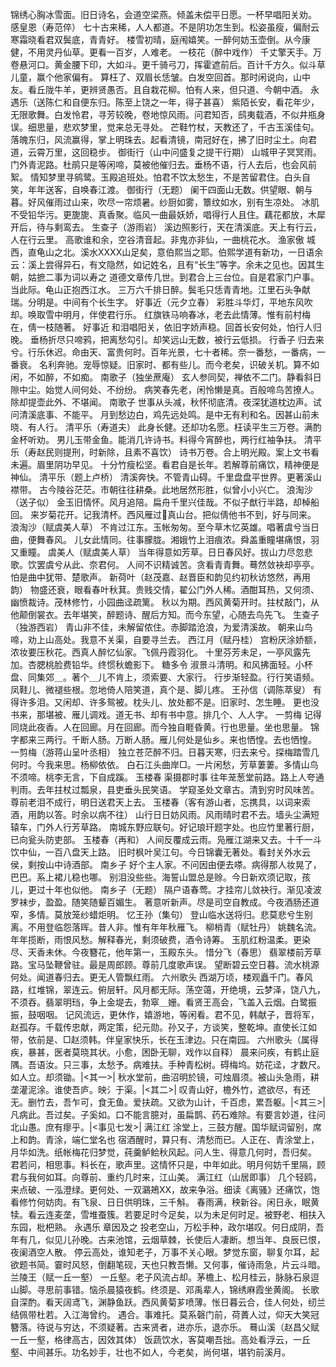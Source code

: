 <!-- { "loadSidebar": true } -->
锦绣心胸冰雪面。旧日诗名，会道空梁燕。倾盖未偿平日愿。一杯早唱阳关劝。 
感皇恩（寿范倅）
七十古来稀，人人都道。不是阴功怎生到。松姿虽瘦，偏耐云寒霜晓看君双鬓底，青青好。 
楼雪初晴，庭闱嬉笑。一醉何妨玉壶倒。从今康健，不用灵丹仙草。更看一百岁，人难老。 
一枝花（醉中戏作）
千丈擎天手。万卷悬河口。黄金腰下印，大如斗。更千骑弓刀，挥霍遮前后。百计千方久。似斗草儿童，赢个他家偏有。 
算枉了、双眉长恁皱。白发空回首。那时闲说向，山中友。看丘陇牛羊，更辨贤愚否。且自栽花柳。怕有人来，但只道、今朝中酒。 
永遇乐（送陈仁和自便东归。陈至上饶之一年，得子甚喜）
紫陌长安，看花年少，无限歌舞。白发怜君，寻芳较晚，卷地惊风雨。问君知否，鸱夷载酒，不似井瓶身误。细思量，悲欢梦里，觉来总无寻处。 
芒鞋竹杖，天教还了，千古玉溪佳句。落魄东归，风流赢得，掌上明珠去。起看清镜，南冠好在，拂了旧时尘土。向君道，云霄万里，这回稳步。 
御街行（山中问盛复之提干行期）
山城甲子冥冥雨。门外青泥路。杜鹃只是等闲啼，莫被他催归去。垂杨不语，行人去后，也会风前絮。 
情知梦里寻鹓鹭。玉殿追班处。怕君不饮太愁生，不是苦留君住。白头自笑，年年送客，自唤春江渡。 
御街行（无题）
阑干四面山无数。供望眼、朝与暮。好风催雨过山来，吹尽一帘烦暑。纱厨如雾，簟纹如水，别有生凉处。 
冰肌不受铅华污。更旎旎、真香聚。临风一曲最妖娇，唱得行人且住。藕花都放，木犀开后，待与剩鸾去。 
生查子（游雨岩）
溪边照影行，天在清溪底。天上有行云，人在行云里。 
高歌谁和余，空谷清音起。非鬼亦非仙，一曲桃花水。 
渔家傲
城西，直龟山之北。溪水XXXX山足矣，意伯熙当之耶。伯熙学道有新功，一日语余云：溪上尝得异石，有文隐然，如记姓名，且有“长生”等字。余未之见也。因其生朝，姑摭二事为词以寿之 
道德文章传几世。到君合上三台位。自是君家门户事。当此际。龟山正抱西江水。 
三万六千排日醉。鬓毛只恁青青地。江里石头争献瑞。分明是。中间有个长生字。 
好事近（元夕立春）
彩胜斗华灯，平地东风吹却。唤取雪中明月，伴使君行乐。 
红旗铁马响春冰，老去此情薄。惟有前村梅在，倩一枝随著。 
好事近
和泪唱阳关，依旧字娇声稳。回首长安何处，怕行人归晚。 
垂杨折尽只啼鸦，把离愁勾引。却笑远山无数，被行云低损。 
行香子
归去来兮。行乐休迟。命由天、富贵何时。百年光景，七十者稀。奈一番愁，一番病，一番衰。 
名利奔驰。宠辱惊疑。旧家时、都有些儿。而今老矣，识破关机。算不如闲，不如醉，不如痴。 
南歌子（独坐蔗庵）
玄人参同契，禅依不二门。静看斜日隙中尘。始觉人间何处、不纷纷。 
病笑春先老，闲怜懒是真。百般啼鸟苦撩人。除却提壶此外、不堪闻。 
南歌子
世事从头减，秋怀彻底清。夜深犹道枕边声。试问清溪底事、不能平。 
月到愁边白，鸡先远处鸣。是中无有利和名。因甚山前未晓、有人行。 
清平乐（寿道夫）
此身长健。还却功名愿。枉读平生三万卷。满酌金杯听劝。 
男儿玉带金鱼。能消几许诗书。料得今宵醉也，两行红袖争扶。 
清平乐（寿赵民则提刑，时新除，且素不喜饮）
诗书万卷。合上明光殿。案上文书看未遍。眉里阴功早见。 
十分竹瘦松坚。看君自是长年。若解尊前痛饮，精神便是神仙。 
清平乐（题上卢桥）
清溪奔快。不管青山碍。千里盘盘平世界。更著溪山襟带。 
古今陵谷茫茫。市朝往往耕桑。此地居然形胜，似曾小小兴亡。 
浪淘沙（送子似）
金玉旧情怀。风月追陪。扁舟千里兴佳哉。不似子猷行半路，却棹船回。 
来岁菊花开。记我清杯。西风雁过真山台。把似倩他书不到，好与同来。 
浪淘沙（赋虞美人草）
不肯过江东。玉帐匆匆。至今草木忆英雄。唱著虞兮当日曲，便舞春风。 
儿女此情同。往事朦胧。湘娥竹上泪痕浓。舜盖重瞳堪痛恨，羽又重瞳。 
虞美人（赋虞美人草）
当年得意如芳草。日日春风好。拔山力尽忽悲歌。饮罢虞兮从此、奈君何。 
人间不识精诚苦。贪看青青舞。蓦然敛袂却亭亭。怕是曲中犹带、楚歌声。 
新荷叶（赵茂嘉、赵晋臣和韵见约初秋访悠然，再用韵）
物盛还衰，眼看春叶秋萁。贵贱交情，翟公门外人稀。酒酣耳热，又何须、幽愤裁诗。茂林修竹，小园曲迳疏篱。 
秋以为期。西风黄菊开时。拄杖敲门，从他颠倒裳衣。去年堪笑，醉题诗、醒后方知。而今东望，心随去鸟先飞。 
生查子（独游西岩）
青山非不佳，未解留侬住。赤脚踏沧浪，为爱清溪故。 
朝来山鸟啼，劝上山高处。我意不关渠，自要寻兰去。 
西江月（赋丹桂）
宫粉厌涂娇额，浓妆要压秋花。西真人醉忆仙家。飞佩丹霞羽化。 
十里芬芳未足，一亭风露先加。杏腮桃脸费铅华。终惯秋蟾影下。 
糖多令
淑景斗清明。和风拂面轻。小杯盘、同集郊＿。著个＿儿不肯上，须索要、大家行。 
行步渐轻盈。行行笑语频。凤鞋儿、微褪些根。忽地倚人陪笑道，真个是、脚儿疼。 
王孙信（调陈萃叟）
有得许多泪。又闲却、许多鸳被。枕头儿、放处都不是。旧家时、怎生睡。 
更也没书来，那堪被、雁儿调戏。道无书、却有书中意。排几个、人人字。 
一剪梅
记得同烧此夜香。人在回廊。月在回廊。而今独自睚昏黄。行也思量。坐也思量。 
锦字都来三两行。千断人肠。万断人肠。雁儿何处是仙乡。来也恓惶。去也恓惶。 
一剪梅（游蒋山呈叶丞相）
独立苍茫醉不归。日暮天寒，归去来兮。探梅踏雪几何时。今我来思。杨柳依依。 
白石江头曲岸□。一片闲愁，芳草萋萋。多情山鸟不须啼。桃李无言，下自成蹊。 
玉楼春
渠摄郡时事 
往年茏葱堂前路。路上人夸通判雨。去年拄杖过瓢泉，县吏垂头民笑语。 
学窥圣处文章古。清到穷时风味苦。尊前老泪不成行，明日送君天上去。 
玉楼春（客有游山者，忘携具，以词来索酒，用韵以答。时余以病不往）
山行日日妨风雨。风雨晴时君不去。墙头尘满短辕车，门外人行芳草路。 
南城东野应联句。好记琅玕题字处。也应竹里著行厨，已向瓮头防吏部。 
玉楼春（再和）
人间反覆成云雨。凫雁江湖来又去。十千一斗饮中仙，一百八盘天上路。 
旧时枫叶吴江句。今日锦囊无著处。看封关外水云侯，剩按山中诗酒部。 
南乡子
好个主人家。不问因由便去嗏。病得那人妆晃了，巴巴。系上裙儿稳也哪。 
别泪没些些。海誓山盟总是赊。今日新欢须记取，孩儿，更过十年也似他。 
南乡子（无题）
隔户语春莺。才挂帘儿敛袂行。渐见凌波罗袜步，盈盈。随笑随颦百媚生。 
著意听新声。尽是司空自教成。今夜酒肠还道窄，多情。莫放笼纱蜡炬明。 
忆王孙（集句）
登山临水送将归。悲莫悲兮生别离。不用登临怨落晖。昔人非。惟有年年秋雁飞。 
柳梢青（赋牡丹）
姚魏名流。年年揽断，雨恨风愁。解释春光，剩须破费，酒令诗筹。 
玉肌红粉温柔。更染尽、天香未休。今夜簪花，他年第一，玉殿东头。 
惜分飞（春思）
翡翠楼前芳草路。宝马坠鞭曾驻。最是周郎顾。尊前几度歌声误。 
望断碧云空日暮。流水桃源何处。闻道春归去。更无人管飘红雨。 
六州歌头
西湖万顷，楼观矗千门。春风路，红堆锦，翠连云。俯层轩。风月都无际。荡空蔼，开绝境，云梦泽，饶八九，不须吞。翡翠明珰，争上金堤去，勃窣＿姗。看贤王高会，飞盖入云烟。白鹭振振，鼓咽咽。 
记风流远，更休作，嬉游地，等闲看。君不见，韩献子，晋将军，赵孤存。千载传忠献，两定策，纪元勋。孙又子，方谈笑，整乾坤。直使长江如带，依前是、□赵须韩。伴皇家快乐，长在玉津边。只在南园。 
六州歌头（属得疾，暴甚，医者莫晓其状。小愈，困卧无聊，戏作以自释）
晨来问疾，有鹤止庭隅。吾语汝。只三事，太愁予。病难扶。手种青松树。碍梅坞。妨花迳，才数尺。如人立。却须锄。|<其一>| 
秋水堂前，曲沼明於镜，可烛眉须。被山头急雨，耕垄灌泥涂。谁使吾庐。映氵于渠。|<其二>| 
叹青山好，檐外竹，遮欲尽，有还无。删竹去，吾乍可，食无鱼。爱扶疏。又欲为山计，千百虑，累吾躯。|<其三>| 
凡病此。吾过矣。子奚如。口不能言臆对，虽扁鹊、药石难除。有要言妙道，往问北山愚。庶有瘳乎。|<事见七发>| 
满江红
涂堂上，三鼓方醒。国华赋词留别，席上和韵。青涂，端仁堂名也 
宿酒醒时，算只有、清愁而已。人正在、青涂堂上，月华如洗。纸帐梅花归梦觉，莼羹鲈鲙秋风起。问人生、得意几何时，吾归矣。 
君若问，相思事。料长在，歌声里。这情怀只是，中年如此。明月何妨千里隔，顾君与我何如耳。向尊前、重约几时来，江山美。 
满江红（山居即事）
几个轻鸥，来点破、一泓澄绿。更何处、一双鸂鴂XX，故来争浴。细读《离骚》还痛饮，饱看修竹何妨肉。有飞泉、日日供明珠，三千斛。 
春雨满，秧新谷。闲日永，眠黄犊。看云连麦垄，雪堆蚕簇。若要足时今足矣，以为未足何时足。被野老、相扶入东园，枇杷熟。 
永遇乐
章因及之 
投老空山，万松手种，政尔堪叹。何日成阴，吾年有几，似见儿孙晚。古来池馆，云烟草棘，长使后人凄断。想当年、良辰已恨，夜阑酒空人散。 
停云高处，谁知老子，万事不关心眼。梦觉东窗，聊复尔耳，起欲题书简。霎时风怒，倒翻笔砚，天也只教吾懒。又何事，催诗雨急，片云斗暗。 
兰陵王（赋一丘一壑）
一丘壑。老子风流占却。茅檐上、松月桂云，脉脉石泉逗山脚。寻思前事错。恼杀晨猿夜鹤。终须是、邓禹辈人，锦绣麻霞坐黄阁。 
长歌自深酌。看天阔鸢飞，渊静鱼跃。西风黄菊芗喷薄。怅日暮云合，佳人何处，纫兰结佩带杜若。入江海曾约。 
遇合。事难托。莫系磬门前，荷蕢人过，仰天大笑冠簪落。待说与穷达，不须疑著。古来贤者，进亦乐，退亦乐。 
蓦山溪（赵昌父赋一丘一壑，格律高古，因效其体）
饭蔬饮水，客莫嘲吾拙。高处看浮云，一丘壑、中间甚乐。功名妙手，壮也不如人，今老矣，尚何堪，堪钓前溪月。 
